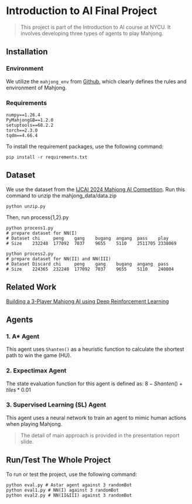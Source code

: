 # Introduction to AI Final Project
> This project is part of the Introduction to AI course at NYCU. It involves developing three types of agents to play Mahjong.

## Installation

### Environment

We utilize the `mahjong_env` from [Github](https://github.com/ailab-pku/PyMahjongGB),  which clearly defines the rules and environment of Mahjong.

### Requirements

```
numpy==1.26.4
PyMahjongGB==1.2.0
setuptools==68.2.2
torch==2.3.0
tqdm==4.66.4
```

To install the requirement packages, use the following command:

```
pip install -r requirements.txt
```

## Dataset

We use the dataset from the [IJCAI 2024 Mahjong AI Competition](https://botzone.org.cn/static/gamecontest2024a_cn.html#).
Run this command to unzip the mahjong_data/data.zip
```
python unzip.py
```
Then, run process{1,2}.py
```
python process1.py 
# prepare dataset for NN(I)
# Dataset chi     peng    gang    bugang  angang  pass    play
# Size    232248  177092  7037    9655    5110    2511705 2338069

python process2.py 
# prepare dataset for NN(II) and NN(III)
# Dataset Discard chi     peng    gang    bugang  angang  pass
# Size    224365  232248  177092  7037    9655    5110    240804
```

## Related Work

[Building a 3-Player Mahjong AI using Deep Reinforcement Learning](https://arxiv.org/abs/2202.12847?fbclid=IwZXh0bgNhZW0CMTAAAR0YjcYbLQcKdE3nHg887u7unZWGCm9znNFdwsnMOyK5wBfx9G9eQYzyujY_aem_AWoehQKIlg1YNNDJ5cfaHrxgHJvLQwlN1A7wy0_yN7aLtXAIYyYx9JDt0k0avpP25EWTTbWoLVXFSUtwgfqEUZxx)


## Agents

### 1. A* Agent

This agent uses `Shanten()` as a heuristic function to calculate the shortest path to win the game (HU).

### 2. Expectimax Agent

The state evaluation function for this agent is defined as: $8 - Shanten()+tiles*0.01$

### 3. Supervised Learning (SL) Agent

This agent uses a neural network to train an agent to mimic human actions when playing Mahjong.

> The detail of main approach is provided in the presentation report slide.


## Run/Test The Whole Project

To run or test the project, use the following command:
```
python eval.py # Astar agent against 3 randomBot
python eval1.py # NN(I) against 3 randomBot
python eval2.py # NN(II&III) against 3 randomBot
```
